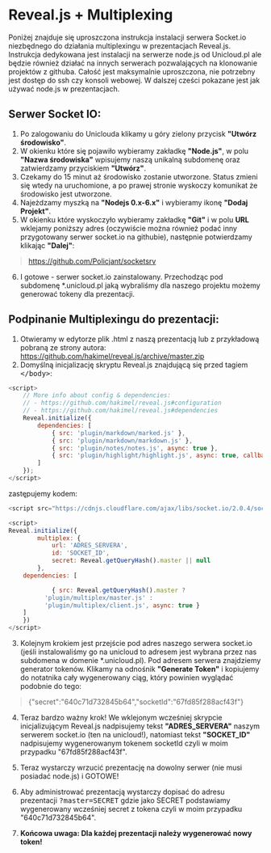 # Reveal.js + Multiplexing

Poniżej znajduje się uproszczona instrukcja instalacji serwera Socket.io niezbędnego do działania multiplexingu w prezentacjach Reveal.js.
Instrukcja dedykowana jest instalacji na serwerze node.js od Unicloud.pl ale będzie również działać na innych serwerach pozwalających na klonowanie projektów z githuba.
Całość jest maksymalnie uproszczona, nie potrzebny jest dostęp do ssh czy konsoli webowej. W dalszej cześci pokazane jest jak używać node.js w prezentacjach.


## Serwer Socket IO:
1. Po zalogowaniu do Uniclouda klikamy u góry zielony przycisk <b>"Utwórz środowisko"</b>.
2. W okienku które się pojawiło wybieramy zakładkę <b>"Node.js"</b>, w polu <b>"Nazwa środowiska"</b> wpisujemy naszą unikalną subdomenę oraz zatwierdzamy przyciskiem <b>"Utwórz"</b>.
3. Czekamy do 15 minut aż środowisko zostanie utworzone. Status zmieni się wtedy na uruchomione, a po prawej stronie wyskoczy komunikat że środowisko jest utworzone.
4. Najeżdzamy myszką na <b>"Nodejs 0.x-6.x"</b> i wybieramy ikonę <b>"Dodaj Projekt"</b>.
5. W okienku które wyskoczyło wybieramy zakładkę <b>"Git"</b> i w polu <b>URL</b> wklejamy poniższy adres (oczywiście można również podać inny przygotowany serwer socket.io na githubie), następnie potwierdzamy klikając <b>"Dalej"</b>:
> https://github.com/Policjant/socketsrv

6. I gotowe - serwer socket.io zainstalowany. Przechodząc pod subdomenę *.unicloud.pl jaką wybraliśmy dla naszego projektu możemy generować tokeny dla prezentacji.


## Podpinanie Multiplexingu do prezentacji:
1. Otwieramy w edytorze plik .html z naszą prezentacją lub z przykładową pobraną ze strony autora: https://github.com/hakimel/reveal.js/archive/master.zip
2. Domyślną inicjalizację skryptu Reveal.js znajdującą się przed tagiem <tt>&lt;/body&gt;</tt>:
```javascript
<script>
	// More info about config & dependencies:
	// - https://github.com/hakimel/reveal.js#configuration
	// - https://github.com/hakimel/reveal.js#dependencies
	Reveal.initialize({
		dependencies: [
			{ src: 'plugin/markdown/marked.js' },
			{ src: 'plugin/markdown/markdown.js' },
			{ src: 'plugin/notes/notes.js', async: true },
			{ src: 'plugin/highlight/highlight.js', async: true, callback: function() { hljs.initHighlightingOnLoad(); } }
		]
	});
</script>
```

zastępujemy kodem:
```javascript
<script src="https://cdnjs.cloudflare.com/ajax/libs/socket.io/2.0.4/socket.io.slim.js" integrity="sha256-jniDwC1PC9OmGoyPxA9VpGvgwDYyxsMqu5Q4OrF5wNY=" crossorigin="anonymous"></script>

<script>
Reveal.initialize({
		multiplex: {
			url: 'ADRES_SERVERA',
			id: 'SOCKET_ID',
			secret: Reveal.getQueryHash().master || null
		},
	dependencies: [

			{ src: Reveal.getQueryHash().master ?
		  'plugin/multiplex/master.js' :
		  'plugin/multiplex/client.js', async: true }
	]
	})
</script>
```

3. Kolejnym krokiem jest przejście pod adres naszego serwera socket.io (jeśli instalowaliśmy go na unicloud to adresem jest wybrana przez nas subdomena w domenie *.unicloud.pl). 
Pod adresem serwera znajdziemy generator tokenów. Klikamy na odnośnik <b>"Generate Token"</b> i kopiujemy do notatnika cały wygenerowany ciąg, który powinien wyglądać podobnie do tego:
> {"secret":"640c71d732845b64","socketId":"67fd85f288acf43f"}

4. Teraz bardzo ważny krok! We wklejonym wcześniej skrypcie inicjalizującym Reveal.js nadpisujemy tekst <b>"ADRES_SERVERA"</b> naszym serwerem socket.io (ten na unicloud!),
natomiast tekst <b>"SOCKET_ID"</b> nadpisujemy wygenerowanym tokenem socketId czyli w moim przypadku "67fd85f288acf43f".

5. Teraz wystarczy wrzucić prezentację na dowolny serwer (nie musi posiadać node.js) i GOTOWE!

7. Aby administrować prezentacją wystarczy dopisać do adresu prezentacji <tt>?master=SECRET</tt> gdzie jako SECRET podstawiamy wygenerowany wcześniej secret z tokena czyli w moim przypadku "640c71d732845b64".

8. **Końcowa uwaga: Dla każdej prezentacji należy wygenerować nowy token!**
